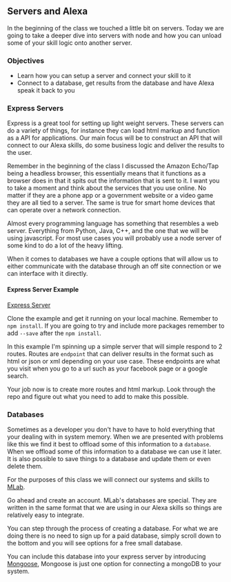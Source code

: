 ## Servers and Alexa

In the beginning of the class we touched a little bit on servers. 
Today we are going to take a deeper dive into servers with node and how you can unload some of your skill logic onto another server.

### Objectives

* Learn how you can setup a server and connect your skill to it
* Connect to a database, get results from the database and have Alexa speak it back to you

### Express Servers

Express is a great tool for setting up light weight servers. These servers can do a variety of things, for instance they can load html markup and function as a API for applications.
Our main focus will be to construct an API that will connect to our Alexa skills, do some business logic and deliver the results to the user.

Remember in the beginning of the class I discussed the Amazon Echo/Tap being a headless browser, this essentially means that it 
functions as a browser does in that it spits out the information that is sent to it. I want you to take a moment and think about the services that you use online. 
 No matter if they are a phone app or a government website or a video game they are all tied to a server. 
 The same is true for smart home devices that can operate over a network connection.
 
 Almost every programming language has something that resembles a web server. Everything from Python, Java, C++, and the one that we will be using javascript.
 For most use cases you will probably use a node server of some kind to do a lot of the heavy lifting.
 
 When it comes to databases we have a couple options that will allow us to either communicate with the database through an off site connection or we can interface with it directly.


#### Express Server Example

[Express Server](https://github.com/sammyboy45467/Simple-Express)

Clone the example and get it running on your local machine. Remember to `npm install`. 
If you are going to try and include more packages remember to add `--save` after the `npm install`.

In this example I'm spinning up a simple server that will simple respond to 2 routes. 
Routes are `endpoint` that can deliver results in the format such as html or json or xml depending on your use case. 
These endpoints are what you visit when you go to a url such as your facebook page or a google search.

Your job now is to create more routes and html markup. Look through the repo and figure out what you need to add to make this possible. 


### Databases

Sometimes as a developer you don't have to have to hold everything that your dealing with in system memory. 
When we are presented with problems like this we find it best to offload some of this information to a `database`.
When we offload some of this information to a database we can use it later. It is also possible to save things to a database and update them or even delete them.

For the purposes of this class we will connect our systems and skills to [MLab](https://mlab.com/home). 

Go ahead and create an account. MLab's databases are special. They are written in the same format that we are using in 
our Alexa skills so things are relatively easy to integrate. 

You can step through the process of creating a database. For what we are doing there is no need to sign up for a paid 
database, simply scroll down to the bottom and you will see options for a free small database.

You can include this database into your express server by introducing [Mongoose](https://www.npmjs.com/package/mongoose), 
Mongoose is just one option for connecting a mongoDB to your system.
